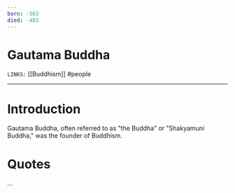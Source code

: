 ```yaml
---
born: -563
died: -483
---
```


# Gautama Buddha
`LINKS:` [[Buddhism]]
#people 

---
# Introduction
Gautama Buddha, often referred to as "the Buddha" or "Shakyamuni Buddha," was the founder of Buddhism.

# Quotes
...